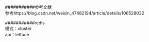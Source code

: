 ###########参考文献  
参考https://blog.csdn.net/weixin_47482194/article/details/106528032

###########redis  
模式：cluster  
api：lettuce  
